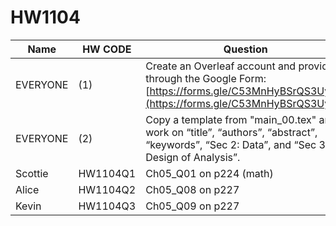 # HW1104


| Name     | HW CODE   | Question                                                                                                                                                                                                                                          |
|----------|-----------|----------------------------------------------------------------------------------------------------------------------------------------------------------------------------------------------------------------------------------------------------|
| EVERYONE |      (1)     |Create an Overleaf account and provide it through the Google Form: [https://forms.gle/C53MnHyBSrQS3Uys6](https://forms.gle/C53MnHyBSrQS3Uys6) |
| EVERYONE |        (2)   |  Copy a template from "main_00.tex" and work on “title”, “authors”, “abstract”, “keywords”, “Sec 2: Data”, and “Sec 3: Design of Analysis”. |
| Scottie  | HW1104Q1  | Ch05_Q01 on p224 (math)                                                                                                                                                                                                                           |
| Alice    | HW1104Q2  | Ch05_Q08 on p227                                                                                                                                                                                                                                  |
| Kevin    | HW1104Q3  | Ch05_Q09 on p227                                                                                                                                                                                                                                  |
